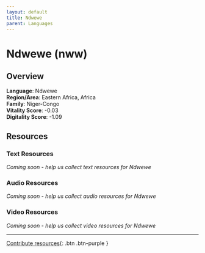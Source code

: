 ```yaml
---
layout: default
title: Ndwewe
parent: Languages
---
```


# Ndwewe (nww)

## Overview

**Language**: Ndwewe  
**Region/Area**: Eastern Africa, Africa  
**Family**: Niger-Congo  
**Vitality Score**: -0.03  
**Digitality Score**: -1.09  

## Resources

### Text Resources
*Coming soon - help us collect text resources for Ndwewe*

### Audio Resources
*Coming soon - help us collect audio resources for Ndwewe*

### Video Resources
*Coming soon - help us collect video resources for Ndwewe*

---

[Contribute resources](https://fairtrain.github.io/){: .btn .btn-purple }
